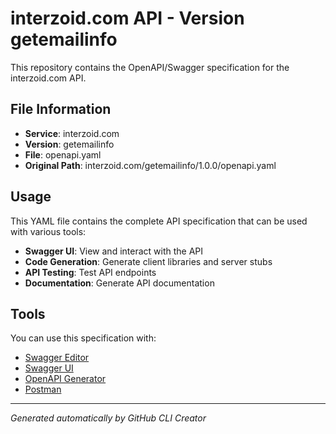 # interzoid.com API - Version getemailinfo

This repository contains the OpenAPI/Swagger specification for the interzoid.com API.

## File Information

- **Service**: interzoid.com
- **Version**: getemailinfo
- **File**: openapi.yaml
- **Original Path**: interzoid.com/getemailinfo/1.0.0/openapi.yaml

## Usage

This YAML file contains the complete API specification that can be used with various tools:

- **Swagger UI**: View and interact with the API
- **Code Generation**: Generate client libraries and server stubs
- **API Testing**: Test API endpoints
- **Documentation**: Generate API documentation

## Tools

You can use this specification with:

- [Swagger Editor](https://editor.swagger.io/)
- [Swagger UI](https://swagger.io/tools/swagger-ui/)
- [OpenAPI Generator](https://openapi-generator.tech/)
- [Postman](https://www.postman.com/)

---

*Generated automatically by GitHub CLI Creator*
